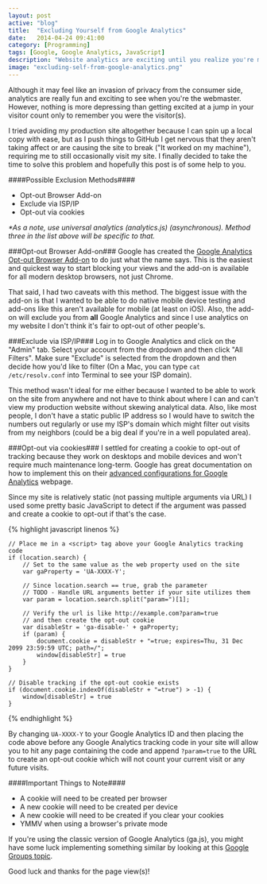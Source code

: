 ```yaml
---
layout: post
active: "blog"
title:  "Excluding Yourself from Google Analytics"
date:   2014-04-24 09:41:00
category: [Programming]
tags: [Google, Google Analytics, JavaScript]
description: "Website analytics are exciting until you realize you're most of your site's visitors."
image: "excluding-self-from-google-analytics.png"
---
```


Although it may feel like an invasion of privacy from the consumer side, analytics are really fun and exciting to see when you're the webmaster. However, nothing is more depressing than getting excited at a jump in your visitor count only to remember you were the visitor(s).

I tried avoiding my production site altogether because I can spin up a local copy with ease, but as I push things to GitHub I get nervous that they aren't taking affect or are causing the site to break ("It worked on my machine"), requiring me to still occasionally visit my site. I finally decided to take the time to solve this problem and hopefully this post is of some help to you.

####Possible Exclusion Methods####
- Opt-out Browser Add-on
- Exclude via ISP/IP
- Opt-out via cookies

*&#42;As a note, use universal analytics (analytics.js) (asynchronous). Method three in the list above will be specific to that.*

###Opt-out Browser Add-on###
Google has created the [Google Analytics Opt-out Browser Add-on](https://tools.google.com/dlpage/gaoptout) to do just what the name says. This is the easiest and quickest way to start blocking your views and the add-on is available for all modern desktop browsers, not just Chrome.

That said, I had two caveats with this method. The biggest issue with the add-on is that I wanted to be able to do native mobile device testing and add-ons like this aren't available for mobile (at least on iOS). Also, the add-on will exclude you from **all** Google Analytics and since I use analytics on my website I don't think it's fair to opt-out of other people's.

###Exclude via ISP/IP###
Log in to Google Analytics and click on the "Admin" tab. Select your account from the dropdown and then click "All Filters". Make sure "Exclude" is selected from the dropdown and then decide how you'd like to filter (On a Mac, you can type `cat /etc/resolv.conf` into Terminal to see your ISP domain).

This method wasn't ideal for me either because I wanted to be able to work on the site from anywhere and not have to think about where I can and can't view my production website without skewing analytical data. Also, like most people, I don't have a static public IP address so I would have to switch the numbers out regularly or use my ISP's domain which might filter out visits from my neighbors (could be a big deal if you're in a well populated area).

###Opt-out via cookies###
I settled for creating a cookie to opt-out of tracking because they work on desktops and mobile devices and won't require much maintenance long-term. Google has great documentation on how to implement this on their [advanced configurations for Google Analytics](https://developers.google.com/analytics/devguides/collection/analyticsjs/advanced#optout) webpage.

Since my site is relatively static (not passing multiple arguments via URL) I used some pretty basic JavaScript to detect if the argument was passed and create a cookie to opt-out if that's the case.

{% highlight javascript linenos %}

    // Place me in a <script> tag above your Google Analytics tracking code
    if (location.search) {
        // Set to the same value as the web property used on the site
        var gaProperty = 'UA-XXXX-Y';

        // Since location.search == true, grab the parameter
        // TODO - Handle URL arguments better if your site utilizes them
        var param = location.search.split("param=")[1];

        // Verify the url is like http://example.com?param=true
        // and then create the opt-out cookie
        var disableStr = 'ga-disable-' + gaProperty;
        if (param) {
            document.cookie = disableStr + "=true; expires=Thu, 31 Dec 2099 23:59:59 UTC; path=/";
            window[disableStr] = true
        }
    }

    // Disable tracking if the opt-out cookie exists
    if (document.cookie.indexOf(disableStr + "=true") > -1) {
        window[disableStr] = true
    }

{% endhighlight %}

By changing `UA-XXXX-Y` to your Google Analytics ID and then placing the code above before any Google Analytics tracking code in your site will allow you to hit any page containing the code and append `?param=true` to the URL to create an opt-out cookie which will not count your current visit or any future visits.

####Important Things to Note####
- A cookie will need to be created per browser
- A new cookie will need to be created per device
- A new cookie will need to be created if you clear your cookies
- YMMV when using a browser's private mode

If you're using the classic version of Google Analytics (ga.js), you might have some luck implementing something similar by looking at this [Google Groups topic](https://productforums.google.com/d/topic/analytics/NTHhcXNvE3A/discussion).

Good luck and thanks for the page view(s)!
